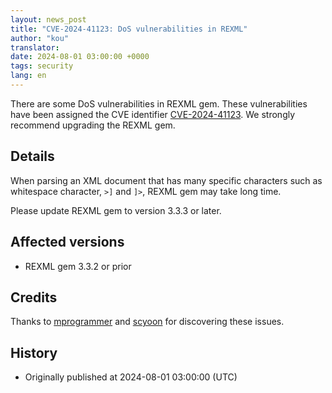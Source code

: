 ```yaml
---
layout: news_post
title: "CVE-2024-41123: DoS vulnerabilities in REXML"
author: "kou"
translator:
date: 2024-08-01 03:00:00 +0000
tags: security
lang: en
---
```


There are some DoS vulnerabilities in REXML gem. These vulnerabilities have been assigned the CVE identifier [CVE-2024-41123](https://www.cve.org/CVERecord?id=CVE-2024-41123). We strongly recommend upgrading the REXML gem.

## Details

When parsing an XML document that has many specific characters such as whitespace character, `>]` and `]>`, REXML gem may take long time.

Please update REXML gem to version 3.3.3 or later.

## Affected versions

* REXML gem 3.3.2 or prior

## Credits

Thanks to [mprogrammer](https://hackerone.com/mprogrammer) and [scyoon](https://hackerone.com/scyoon) for discovering these issues.

## History

* Originally published at 2024-08-01 03:00:00 (UTC)
